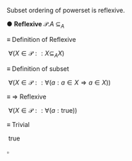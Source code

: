 Subset ordering of powerset is reflexive.

●	$\textbf{Reflexive} \; \mathcal{P}.A \; \subseteq_A$

≡		Definition of Reflexive

​	$\forall(X \in \mathcal{P} :: X \subseteq_A X )$

≡		Definition of subset

​	$\forall(X \in \mathcal{P} :: \forall(a : a \in X \Rightarrow a \in X) )$​

≡		⇒ Reflexive

​	$\forall(X \in \mathcal{P} :: \forall(a : \text{true}) )$

≡		Trivial

​	$\text{true}$

$\square$

